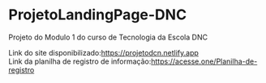 # ProjetoLandingPage-DNC
Projeto do Modulo 1 do curso de Tecnologia da Escola DNC

Link do site disponibilizado:https://projetodcn.netlify.app <br>
Link da planilha de registro de informação:https://acesse.one/Planilha-de-registro
